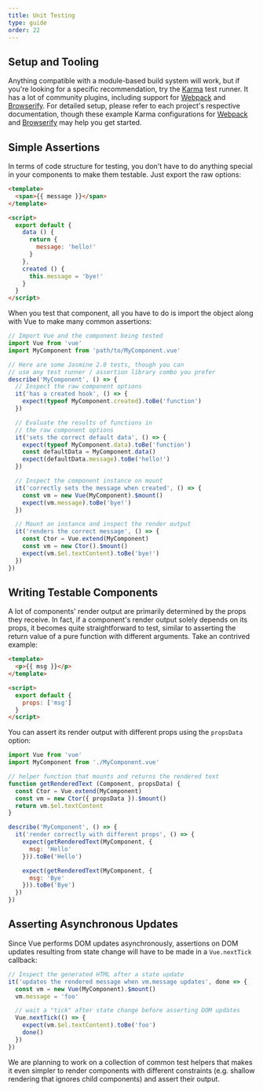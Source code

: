 ```yaml
---
title: Unit Testing
type: guide
order: 22
---
```


## Setup and Tooling

Anything compatible with a module-based build system will work, but if you're looking for a specific recommendation, try the [Karma](http://karma-runner.github.io/0.12/index.html) test runner. It has a lot of community plugins, including support for [Webpack](https://github.com/webpack/karma-webpack) and [Browserify](https://github.com/Nikku/karma-browserify). For detailed setup, please refer to each project's respective documentation, though these example Karma configurations for [Webpack](https://github.com/vuejs/vue-loader-example/blob/master/build/karma.conf.js) and [Browserify](https://github.com/vuejs/vueify-example/blob/master/karma.conf.js) may help you get started.

## Simple Assertions

In terms of code structure for testing, you don't have to do anything special in your components to make them testable. Just export the raw options:

``` html
<template>
  <span>{{ message }}</span>
</template>

<script>
  export default {
    data () {
      return {
        message: 'hello!'
      }
    },
    created () {
      this.message = 'bye!'
    }
  }
</script>
```

When you test that component, all you have to do is import the object along with Vue to make many common assertions:

``` js
// Import Vue and the component being tested
import Vue from 'vue'
import MyComponent from 'path/to/MyComponent.vue'

// Here are some Jasmine 2.0 tests, though you can
// use any test runner / assertion library combo you prefer
describe('MyComponent', () => {
  // Inspect the raw component options
  it('has a created hook', () => {
    expect(typeof MyComponent.created).toBe('function')
  })

  // Evaluate the results of functions in
  // the raw component options
  it('sets the correct default data', () => {
    expect(typeof MyComponent.data).toBe('function')
    const defaultData = MyComponent.data()
    expect(defaultData.message).toBe('hello!')
  })

  // Inspect the component instance on mount
  it('correctly sets the message when created', () => {
    const vm = new Vue(MyComponent).$mount()
    expect(vm.message).toBe('bye!')
  })

  // Mount an instance and inspect the render output
  it('renders the correct message', () => {
    const Ctor = Vue.extend(MyComponent)
    const vm = new Ctor().$mount()
    expect(vm.$el.textContent).toBe('bye!')
  })
})
```

## Writing Testable Components

A lot of components' render output are primarily determined by the props they receive. In fact, if a component's render output solely depends on its props, it becomes quite straightforward to test, similar to asserting the return value of a pure function with different arguments. Take an contrived example:

``` html
<template>
  <p>{{ msg }}</p>
</template>

<script>
  export default {
    props: ['msg']
  }
</script>
```

You can assert its render output with different props using the `propsData` option:

``` js
import Vue from 'vue'
import MyComponent from './MyComponent.vue'

// helper function that mounts and returns the rendered text
function getRenderedText (Component, propsData) {
  const Ctor = Vue.extend(MyComponent)
  const vm = new Ctor({ propsData }).$mount()
  return vm.$el.textContent
}

describe('MyComponent', () => {
  it('render correctly with different props', () => {
    expect(getRenderedText(MyComponent, {
      msg: 'Hello'
    })).toBe('Hello')

    expect(getRenderedText(MyComponent, {
      msg: 'Bye'
    })).toBe('Bye')
  })
})
```

## Asserting Asynchronous Updates

Since Vue performs DOM updates asynchronously, assertions on DOM updates resulting from state change will have to be made in a `Vue.nextTick` callback:

``` js
// Inspect the generated HTML after a state update
it('updates the rendered message when vm.message updates', done => {
  const vm = new Vue(MyComponent).$mount()
  vm.message = 'foo'

  // wait a "tick" after state change before asserting DOM updates
  Vue.nextTick(() => {
    expect(vm.$el.textContent).toBe('foo')
    done()
  })
})
```

We are planning to work on a collection of common test helpers that makes it even simpler to render components with different constraints (e.g. shallow rendering that ignores child components) and assert their output.
